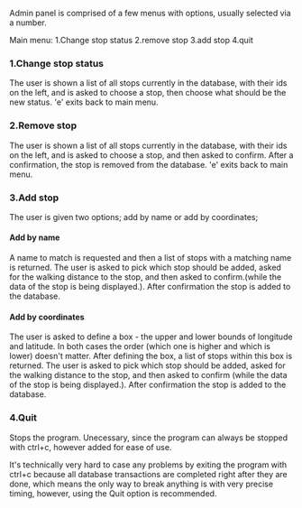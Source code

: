 Admin panel is comprised of a few menus with options, usually selected via a number.

Main menu:
1.Change stop status
2.remove stop
3.add stop
4.quit

### 1.Change stop status
The user is shown a list of all stops currently in the database, with their ids on the left, and is asked to choose a stop, then choose what should be the new status.
'e' exits back to main menu.

### 2.Remove stop
The user is shown a list of all stops currently in the database, with their ids on the left, and is asked to choose a stop, and then asked to confirm. After a confirmation, the stop is removed from the database.
'e' exits back to main menu.

### 3.Add stop
The user is given two options; add by name or add by coordinates;
#### Add by name
A name to match is requested and then a list of stops with a matching name is returned. The user is asked to pick which stop should be added, asked for the walking distance to the stop, and then asked to confirm.(while the data of the stop is being displayed.). After confirmation the stop is added to the database.
#### Add by coordinates
The user is asked to define a box - the upper and lower bounds of longitude and latitude. In both cases the order (which one is higher and which is lower) doesn't matter. After defining the box, a list of stops within this box is returned. The user is asked to pick which stop should be added, asked for the walking distance to the stop, and then asked to confirm (while the data of the stop is being displayed.). After confirmation the stop is added to the database.

### 4.Quit
Stops the program. Unecessary, since the program can always be stopped with ctrl+c, however added for ease of use.

It's technically very hard to case any problems by exiting the program with ctrl+c because all database transactions are completed right after they are done, which means the only way to break anything is with very precise timing, however, using the Quit option is recommended.
